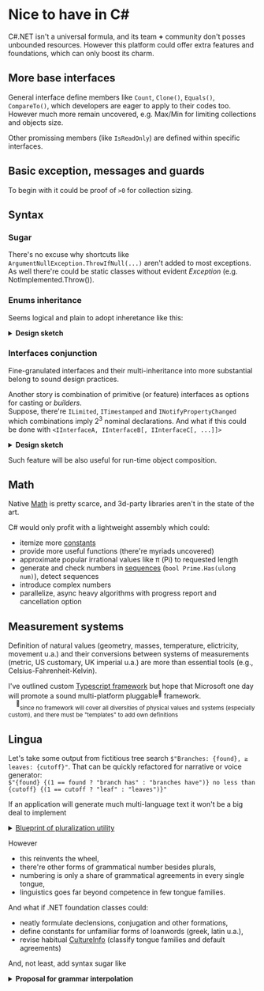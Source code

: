 # Nice to have in C#

C#.NET isn't a universal formula, and its team **+** community don't posses unbounded resources. However this platform could offer extra features and foundations, which can only boost its charm.

## More base interfaces

General interface define members like `Count`, `Clone()`, `Equals()`, `CompareTo()`, which developers are eager to apply to their codes too.\
However much more remain uncovered, e.g. Max/Min for limiting collections and objects size.

Other promissing members (like `IsReadOnly`) are defined within specific interfaces.

## Basic exception, messages and guards

To begin with it could be proof of `>0` for collection sizing.

## Syntax

### Sugar

There's no excuse why shortcuts like `ArgumentNullException.ThrowIfNull(...)` aren't added to most exceptions. As well there're could be static classes without evident _Exception_ (e.g. NotImplemented.Throw()). 

### Enums inheritance

Seems logical and plain to adopt inheretance like this: 

<details>
<summary><b>Design sketch</b></summary>
    
```csharp
enum FundamentalState 
{
    Solid,
    Liquid,
    Gas,
    Plasma
}

enum AppliedTheoryState : FundamentalStates
{
    CrystallLiquid,
    BoseEinsteinCondensate,
    NeutronDegenerate,
    QuarkGluonPlasma,
}

[Flags]
enum MyLabReagentStates : FundamentalStates
{
    Unknown = 0,
    NotApplicable
}
```

with downcast only, e.g.:

```diff csharp
-  FundamentalState state = AppliedTheoryState.Gas;
+  AppliedTheoryState state = FundamentalState.Gas;
```
</details>

### Interfaces conjunction
Fine-granulated interfaces and their multi-inheritance into more substantial belong to sound design practices.

Another story is combination of primitive (or feature) interfaces as options for casting or *builders*.\
Suppose, there're `ILimited`, `ITimestamped` and `INotifyPropertyChanged` which combinations imply 2<sup>3</sup> nominal declarations. And what if this could be done with `<IInterfaceA, IInterfaceB[, IInterfaceC[, ...]]>`

<details>
<summary><b>Design sketch</b></summary>

```csharp
static class AircraftBuilder
{
        static <IAirSpecs, IPowerplant> BusinessJet(...) { ... }
        static <IAirSpecs, IPowerplant, ILoadSpecs> Cargo(...) { ... }
        static <IAirSpecs, IPowerplant, ILoadSpecs, IPassengerConfig> Liner(...) { ... }
}

IList<IataAirportCode> Planning.Destinations.FindOptimal(IataAirportCode from, <IAirSpecs, IPowerplant> vehicle) { ... }
void Planning.Capacity.Register(<ILoadSpecs, IPassengerConfig> transport) { ... }

```
</details>

Such feature will be also useful for run-time object composition.

## Math
Native [Math](https://docs.microsoft.com/en-us/dotnet/api/system.math) is pretty scarce, and 3d-party libraries aren't in the state of the art.

C# would only profit with a lightweight assembly which could: 
+ itemize more [constants](https://en.wikipedia.org/wiki/Mathematical_constant)
+ provide more useful functions (there're myriads uncovered)
+ approximate popular irrational values like π (Pi) to requested length
+ generate and check numbers in [sequences](http://oeis.org/wiki/Welcome) (`bool Prime.Has(ulong num)`), detect sequences
+ introduce complex numbers
+ parallelize, async heavy algorithms with progress report and cancellation option

## Measurement systems
Definition of natural values (geometry, masses, temperature, elictricity, movement u.a.) and their conversions between systems of measurements (metric, US customary, UK imperial u.a.) are more than essential tools (e.g., Celsius-Fahrenheit-Kelvin).

I've outlined custom [Typescript framework](../../../../../../convert-smth) but hope that Microsoft one day will promote a sound multi-platform pluggable<sup>:electric_plug:</sup> framework.\
&nbsp;&nbsp;&nbsp;&nbsp;<sup>:electric_plug:</sup><sub>since no framework will cover all diversities of physical values and systems (especially custom), and there must be "templates" to add own definitions</sub>

## Lingua
Let's take some output from fictitious tree search `$"Branches: {found}, ≥ leaves: {cutoff}"`. That can be quickly refactored for narrative or voice generator:\
`$"{found} {(1 == found ? "branch has" : "branches have")} no less than {cutoff} {(1 == cutoff ? "leaf" : "leaves")}"`

If an application will generate much multi-language text it won't be a big deal to implement
<details>
<summary><u>Blueprint of pluralization utility</u></summary>

```csharp
namespace Lingua.Grammar;

interface INumbered
{
    string Count(long num);
    string Count(double num);
}

interface IPluralForms {
    INumbered Plural((string singular, string plural) forms, string culture = "");
    INumbered Dual((string singular, string dual, string plural) forms, string culture = "");
    INumbered Trial((string singular, string dual, string trial, string plural) forms, string culture = "");
    INumbered Paucal((string singular, string paucal, string plural) forms, string culture = "");
    INumbered Custom(string[] forms, Func<long, int> indexWhole, Func<double, int>? indexFractional = null);
}
```

</details>

However
- this reinvents the wheel,
- there're other forms of grammatical number besides plurals,
- numbering is only a share of grammatical agreements in every single tongue,
- linguistics goes far beyond competence in few tongue families.

And what if .NET foundation classes could:
- neatly formulate declensions, conjugation and other formations,
- define constants for unfamiliar forms of loanwords (greek, latin u.a.),
- revise habitual [CultureInfo](https://docs.microsoft.com/en-us/dotnet/api/system.globalization.cultureinfo) (classify tongue families and default agreements)

And, not least, add syntax sugar like
<details>
<summary><b>Proposal for grammar interpolation</b></summary>
&nbsp;&nbsp;`${number [: [format] : [forms] : []] }`, where

&nbsp;&nbsp;&nbsp;&nbsp;*number* is whole or fractional subject\
&nbsp;&nbsp;&nbsp;&nbsp;*format* specifies usual format or to put in words\
&nbsp;&nbsp;&nbsp;&nbsp;*forms* - grammar forms as in imaginary `INumbered` in the snippet above
</details>
